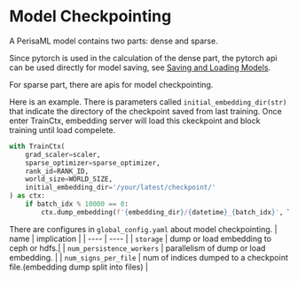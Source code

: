 Model Checkpointing
======

A PerisaML model contains two parts: dense and sparse.

Since pytorch is used in the calculation of the dense part, the pytorch api can be used directly for model saving, see [Saving and Loading Models].

For sparse part, there are apis for model checkpointing.

Here is an example. There is parameters called `initial_embedding_dir(str)` that indicate the directory of the checkpoint saved from last training. Once enter TrainCtx, embedding server will load this ckeckpoint and block training until load compelete.

```python
with TrainCtx(
    grad_scaler=scaler,
    sparse_optimizer=sparse_optimizer,
    rank_id=RANK_ID,
    world_size=WORLD_SIZE,
    initial_embedding_dir='/your/latest/checkpoint/'
) as ctx:
    if batch_idx % 10000 == 0:
        ctx.dump_embedding(f'{embedding_dir}/{datetime}_{batch_idx}', True)
```

There are configures in `global_config.yaml` about model checkpointing.
|  name   | implication  |
|  ----  | ----  |
| `storage` | dump or load embedding to ceph or hdfs.|
| `num_persistence_workers` | parallelism of dump or load embedding. |
| `num_signs_per_file` | num of indices dumped to a checkpoint file.(embedding dump split into files)  |


[Saving and Loading Models]: https://pytorch.org/tutorials/beginner/saving_loading_models.html